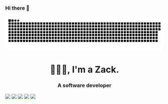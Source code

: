 ### Hi there 👋

<!--
**zackshen/zackshen** is a ✨ _special_ ✨ repository because its `README.md` (this file) appears on your GitHub profile.

Here are some ideas to get you started:

- 🔭 I’m currently working on ...
- 🌱 I’m currently learning ...
- 👯 I’m looking to collaborate on ...
- 🤔 I’m looking for help with ...
- 💬 Ask me about ...
- 📫 How to reach me: ...
- 😄 Pronouns: ...
- ⚡ Fun fact: ...
-->


<div align="center">
  <img src="https://raw.githubusercontent.com/Achuan-2/Achuan-2/main/assets/github-contribution-grid-snake.svg">
</div>


<h1 align="center">👋👋👋,  I'm a Zack.</h1>
<h3 align="center">A software developer</h3>

![](https://github-profile-summary-cards.vercel.app/api/cards/profile-details?username=zackshen&theme=github_dark)
![](https://github-profile-summary-cards.vercel.app/api/cards/repos-per-language?username=zack&theme=github_dark)
![](https://github-profile-summary-cards.vercel.app/api/cards/most-commit-language?username=zackshen&theme=github_dark)
![](https://github-profile-summary-cards.vercel.app/api/cards/stats?username=zackshen&theme=github_dark)
![](https://github-profile-summary-cards.vercel.app/api/cards/productive-time?username=zackshen&theme=github_dark)
